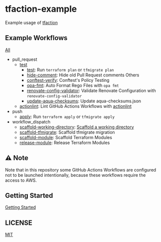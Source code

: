 # tfaction-example

Example usage of [tfaction](https://github.com/suzuki-shunsuke/tfaction)

## Example Workflows

[All](.github/workflows)

* pull_request
  * [test](.github/workflows/test.yaml)
    * [test](.github/workflows/wc-test.yaml): Run `terraform plan` or `tfmigrate plan`
    * [hide-comment](.github/workflows/wc-hide-comment.yaml): Hide old Pull Request comments
    Others
    * [conftest-verify](.github/workflows/wc-conftest-verify.yaml): Conftest's Policy Testing
    * [opa-fmt](.github/workflows/wc-opa-fmt.yaml): Auto Format Rego Files with `opa fmt`
    * [renovate-config-validator](.github/workflows/wc-renovate-config-validator.yaml): Validate Renovate Configuration with `renovate-config-validator`
    * [update-aqua-checksums](.github/workflows/wc-update-aqua-checksums.yaml): Update aqua-checksums.json
  * [actionlint](.github/workflows/actionlint.yaml): Lint GitHub Actions Workflows with [actionlint](https://github.com/rhysd/actionlint)
* push
  * [apply](.github/workflows/apply.yaml): Run `terraform apply` or `tfmigrate apply`
* workflow_dispatch
  * [scaffold-working-directory](.github/workflows/scaffold-working-directory.yaml): [Scaffold a working directory](https://suzuki-shunsuke.github.io/tfaction/docs/feature/scaffold-working-dir)
  * [scaffold-tfmigrate](.github/workflows/scaffold-tfmigrate.yaml): Scaffold tfmigrate migration
  * [scaffold-module](.github/workflows/scaffold-module.yaml): Scaffold Terraform Modules
  * [release-module](.github/workflows/release-module.yaml): Release Terraform Modules

## :warning: Note

Note that in this repository some GitHub Actions Workflows are configured not to be launched intentionally, because these workflows require the access to AWS.

## Getting Started

[Getting Started](https://suzuki-shunsuke.github.io/tfaction/docs/getting-started)

## LICENSE

[MIT](LICENSE)
